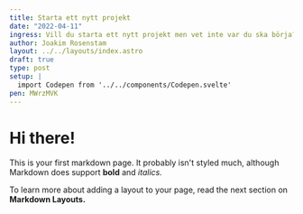 ```yaml
---
title: Starta ett nytt projekt
date: "2022-04-11"
ingress: Vill du starta ett nytt projekt men vet inte var du ska börja?
author: Joakim Rosenstam
layout: ../../layouts/index.astro
draft: true
type: post
setup: | 
  import Codepen from '../../components/Codepen.svelte'
pen: MWrzMVK
---
```

# Hi there!

This is your first markdown page. It probably isn't styled much, although
Markdown does support **bold** and *italics.* 

To learn more about adding a layout to your page, read the next section on **Markdown Layouts.**

<Codepen pen={frontmatter.pen} />
